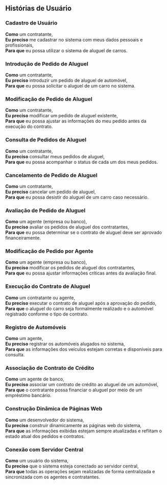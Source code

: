 ## Histórias de Usuário

### Cadastro de Usuário
**Como** um contratante,  
**Eu preciso** me cadastrar no sistema com meus dados pessoais e profissionais,  
**Para que** eu possa utilizar o sistema de aluguel de carros.

### Introdução de Pedido de Aluguel
**Como** um contratante,  
**Eu preciso** introduzir um pedido de aluguel de automóvel,  
**Para que** eu possa solicitar o aluguel de um carro no sistema.

### Modificação de Pedido de Aluguel
**Como** um contratante,  
**Eu preciso** modificar um pedido de aluguel existente,  
**Para que** eu possa ajustar as informações do meu pedido antes da execução do contrato.

### Consulta de Pedidos de Aluguel
**Como** um contratante,  
**Eu preciso** consultar meus pedidos de aluguel,  
**Para que** eu possa acompanhar o status de cada um dos meus pedidos.

### Cancelamento de Pedido de Aluguel
**Como** um contratante,  
**Eu preciso** cancelar um pedido de aluguel,  
**Para que** eu possa desistir do aluguel de um carro caso necessário.

### Avaliação de Pedido de Aluguel
**Como** um agente (empresa ou banco),  
**Eu preciso** avaliar os pedidos de aluguel dos contratantes,  
**Para que** eu possa determinar se o contrato de aluguel deve ser aprovado financeiramente.

### Modificação de Pedido por Agente
**Como** um agente (empresa ou banco),  
**Eu preciso** modificar os pedidos de aluguel dos contratantes,  
**Para que** eu possa ajustar informações críticas antes da avaliação final.

### Execução do Contrato de Aluguel
**Como** um contratante ou agente,  
**Eu preciso** executar o contrato de aluguel após a aprovação do pedido,  
**Para que** o aluguel do carro seja formalmente realizado e o automóvel registrado conforme o tipo de contrato.

### Registro de Automóveis
**Como** um agente,  
**Eu preciso** registrar os automóveis alugados no sistema,  
**Para que** as informações dos veículos estejam corretas e disponíveis para consulta.

### Associação de Contrato de Crédito
**Como** um agente de banco,  
**Eu preciso** associar um contrato de crédito ao aluguel de um automóvel,  
**Para que** o contratante possa financiar o aluguel por meio de um empréstimo bancário.

### Construção Dinâmica de Páginas Web
**Como** um desenvolvedor do sistema,  
**Eu preciso** construir dinamicamente as páginas web do sistema,  
**Para que** as informações exibidas estejam sempre atualizadas e reflitam o estado atual dos pedidos e contratos.

### Conexão com Servidor Central
**Como** um usuário do sistema,  
**Eu preciso** que o sistema esteja conectado ao servidor central,  
**Para que** todas as operações sejam realizadas de forma centralizada e sincronizada com os agentes e contratantes.

